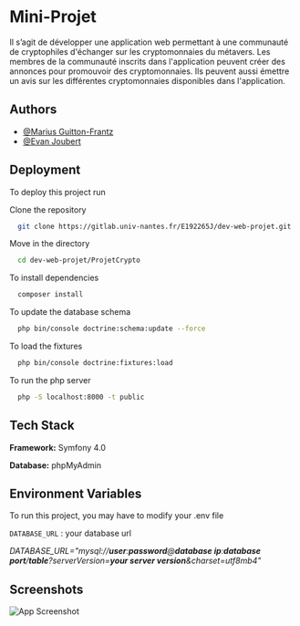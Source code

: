 
# Mini-Projet

Il s’agit de développer une application web permettant à une communauté de cryptophiles
d'échanger sur les cryptomonnaies du métavers. Les membres de la communauté inscrits dans l'application peuvent créer
des annonces pour promouvoir des cryptomonnaies. Ils peuvent aussi émettre un avis sur les
différentes cryptomonnaies disponibles dans l'application.

## Authors

- [@Marius Guitton-Frantz](https://gitlab.univ-nantes.fr/E192265J)
- [@Evan Joubert](https://gitlab.univ-nantes.fr/E197135C)


## Deployment

To deploy this project run

Clone the repository
```bash
  git clone https://gitlab.univ-nantes.fr/E192265J/dev-web-projet.git
```

Move in the directory
```bash
  cd dev-web-projet/ProjetCrypto
```

To install dependencies
```bash
  composer install
```
To update the database schema
```bash
  php bin/console doctrine:schema:update --force        
```
To load the fixtures
```bash         
  php bin/console doctrine:fixtures:load
```

To run the php server
```bash
  php -S localhost:8000 -t public
```
## Tech Stack

**Framework:** Symfony 4.0

**Database:** phpMyAdmin


## Environment Variables

To run this project, you may have to modify your .env file

`DATABASE_URL` : your database url

 _DATABASE_URL="mysql://**user**:**password**@**database ip**:**database port**/**table**?serverVersion=**your server version**&charset=utf8mb4"_


## Screenshots

![App Screenshot](https://via.placeholder.com/468x300?text=App+Screenshot+Here)

